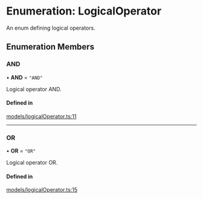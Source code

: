 # Enumeration: LogicalOperator

An enum defining logical operators.

## Enumeration Members

### AND

• **AND** = ``"AND"``

Logical operator AND.

#### Defined in

[models/logicalOperator.ts:11](https://github.com/gtscio/framework/blob/ed1186b/packages/entity/src/models/logicalOperator.ts#L11)

___

### OR

• **OR** = ``"OR"``

Logical operator OR.

#### Defined in

[models/logicalOperator.ts:15](https://github.com/gtscio/framework/blob/ed1186b/packages/entity/src/models/logicalOperator.ts#L15)
